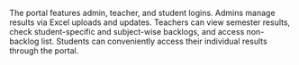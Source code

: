 The portal features admin, teacher, and student logins. Admins manage results via Excel uploads and updates. Teachers can view semester results, check student-specific and subject-wise backlogs, and access non-backlog list. Students can conveniently access their individual results through the portal.
